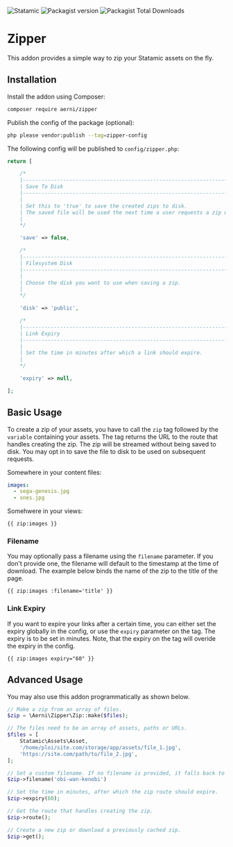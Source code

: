 ![Statamic](https://flat.badgen.net/badge/Statamic/3.3.12+/FF269E) ![Packagist version](https://flat.badgen.net/packagist/v/aerni/zipper/latest) ![Packagist Total Downloads](https://flat.badgen.net/packagist/dt/aerni/zipper)

# Zipper
This addon provides a simple way to zip your Statamic assets on the fly.

## Installation
Install the addon using Composer:

```bash
composer require aerni/zipper
```

Publish the config of the package (optional):

```bash
php please vendor:publish --tag=zipper-config
```

The following config will be published to `config/zipper.php`:

```php
return [

    /*
    |--------------------------------------------------------------------------
    | Save To Disk
    |--------------------------------------------------------------------------
    |
    | Set this to 'true' to save the created zips to disk.
    | The saved file will be used the next time a user requests a zip with the same payload.
    |
    */

    'save' => false,

    /*
    |--------------------------------------------------------------------------
    | Filesystem Disk
    |--------------------------------------------------------------------------
    |
    | Choose the disk you want to use when saving a zip.
    |
    */

    'disk' => 'public',

    /*
    |--------------------------------------------------------------------------
    | Link Expiry
    |--------------------------------------------------------------------------
    |
    | Set the time in minutes after which a link should expire.
    |
    */

    'expiry' => null,

];
```

## Basic Usage

To create a zip of your assets, you have to call the `zip` tag followed by the `variable` containing your assets. The tag returns the URL to the route that handles creating the zip. The zip will be streamed without being saved to disk. You may opt in to save the file to disk to be used on subsequent requests.

Somewhere in your content files:

```yaml
images:
  - sega-genesis.jpg
  - snes.jpg
```

Somehwere in your views:

```antlers
{{ zip:images }}
```

### Filename

You may optionally pass a filename using the `filename` parameter. If you don't provide one, the filename will default to the timestamp at the time of download. The example below binds the name of the zip to the title of the page.

```antlers
{{ zip:images :filename='title' }}
```

### Link Expiry

If you want to expire your links after a certain time, you can either set the expiry globally in the config, or use the `expiry` parameter on the tag. The expiry is to be set in minutes. Note, that the expiry on the tag will overide the expiry in the config.

```antlers
{{ zip:images expiry="60" }}
```

## Advanced Usage

You may also use this addon programmatically as shown below.

```php
// Make a zip from an array of files.
$zip = \Aerni\Zipper\Zip::make($files);

// The files need to be an array of assets, paths or URLs.
$files = [
    Statamic\Assets\Asset,
    '/home/ploi/site.com/storage/app/assets/file_1.jpg',
    'https://site.com/path/to/file_2.jpg',
];

// Set a custom filename. If no filename is provided, it falls back to the current timestamp.
$zip->filename('obi-wan-kenobi')

// Set the time in minutes, after which the zip route should expire.
$zip->expiry(60);

// Get the route that handles creating the zip.
$zip->route();

// Create a new zip or download a previously cached zip.
$zip->get();
```
